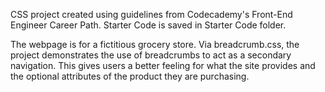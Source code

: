 CSS project created using guidelines from Codecademy's Front-End Engineer Career Path. Starter Code is saved in Starter Code folder.

The webpage is for a fictitious grocery store. Via breadcrumb.css, the project demonstrates the use of breadcrumbs to act as a secondary navigation. This gives users a better feeling for what the site provides and the optional attributes of the product they are purchasing.
